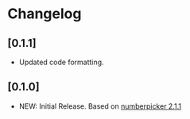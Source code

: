 # Changelog

## [0.1.1]

* Updated code formatting.

## [0.1.0]

* NEW: Initial Release. Based on [numberpicker 2.1.1](https://pub.dev/packages/numberpicker/changelog#211)

